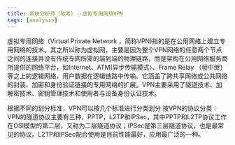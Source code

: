 ```yaml
---
title: 系统分析师（软考）--虚拟专用网络VPN
tags: [analysis]
---
```


虚拟专用网络（Virtual Private Network ，简称VPN)指的是在公用网络上建立专用网络的技术。其之所以称为虚拟网，主要是因为整个VPN网络的任意两个节点之间的连接并没有传统专网所需的端到端的物理链路，而是架构在公用网络服务商所提供的网络平台，如Internet、ATM(异步传输模式〉、Frame Relay （帧中继）等之上的逻辑网络，用户数据在逻辑链路中传输。它涵盖了跨共享网络或公共网络的封装、加密和身份验证链接的专用网络的扩展。VPN主要采用了隧道技术、加解密技术、密钥管理技术和使用者与设备身份认证技术。

根据不同的划分标准，VPN可以按几个标准进行分类划分
按VPN的协议分类：
VPN的隧道协议主要有三种，PPTP，L2TP和IPSec，其中PPTP和L2TP协议工作在OSI模型的第二层，又称为二层隧道协议；IPSec是第三层隧道协议，也是最常见的协议。L2TP和IPSec配合使用是目前性能最好，应用最广泛的一种。 

